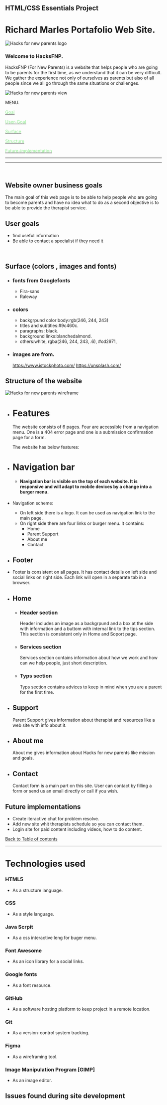 
## HTML/CSS Essentials Project
# Richard Marles Portafolio Web Site.



![Hacks for new parents logo](/assets/images/logo-1.png)



### Welcome to HacksFNP.

HacksFNP (For New Parents) is a website that helps people who are going to be parents for the first time, as we understand that it can be very difficult. We gather the experience not only of ourselves as parents but also of all people since we all go through the same situations or challenges.

![Hacks for new parents view](/assets/images/responsive.png)

MENU.



[<span style="color:lightgreen"> Goal](#website-owner-business-goals)

[<span style="color:lightgreen">User-Goal](#user-goals)


[<span style="color:lightgreen">Surface](#surface-colores--imagenes-y-fuentes)

[<span style="color:lightgreen">Structure](#structure-of-the-website----wireframe)

[<span style="color:lightgreen">Future-implementation](#future-implementations)


***
***
<br>

## Website owner business goals

 The main goal of this web page is to be able to help people who are going to become parents and have no idea what to do as a second objective is to be able to provide the therapist service.

## User goals

* find useful information
* Be able to contact a specialist if they need it

<br>


## Surface (colors , images and fonts)
  * ### fonts from Googlefonts
      * Fira-sans
      * Raleway


  * ### colors
    * backgrpund color body:rgb(246, 244, 243)
    * titles and subtitles:#9c460c.
    * paragraphs: black. 
    * background links:blanchedalmond.
    * others:white, rgba(246, 244, 243, .6), #cd2971, 
    
  * ### images are from.
       https://www.istockphoto.com/
       https://unsplash.com/

## Structure of the website

![Hacks for new parents wireframe](/assets/images/wareframe.png)

 * # Features

    The website consists of 6 pages. Four are accessible from a navigation menu.
    One is a 404 error page and one is a submission confirmation page for a form.

    The website has below features:

* # Navigation bar

    * #### Navigation bar is visible on the top of each website. It is responsive and will adapt to mobile devices by a change into a burger menu.

* Navigation scheme:

    * On left side there is a logo. It can be used as navigation link to the main page.
    * On right side there are four links or burger menu. It contains:
        * Home
        * Parent Support 
        * About me
        * Contact

*   ## Footer

* Footer is consistent on all pages. It has contact details on left side and social links on right side.
Each link will open in a separate tab in a browser.

*   ## Home

    * ### Header section

        Header includes an image as a backgrpund and a box at the side with information and a buttom with internal link to the tips
        section.
        This section is consistent only in Home and Soport page.

    * ### Services section

        Services section contains information about how we work and how can we help people, just short description.

    * ### Typs section

        Typs section contains advices to keep in mind when you are a parent for the first time.

* ## Support

     Parent Support gives information about therapist and resources like a web site with info about it.

* ## About me

    About me gives information about Hacks for new parents like mission and goals.

* ## Contact

    Contact form is a main part on this site. User can contact by filling a form or send us an email directly or call if you wish.


##  Future implementations

* Create iteractive chat for problem resolve.
* Add new site whit therapists schedule so you can contact them.
* Login site for paid content including videos, how to do content.

[Back to Table of contents](#table-of-contents)
___
# Technologies used

### HTML5
* As a structure language.

### CSS
* As a style language.

### Java Scrpit
* As a css interactive leng for buger menu.


### Font Awesome
* As an icon library for a social links.

### Google fonts
* As a font resource.

### GitHub
* As a software hosting platform to keep project in a remote location.

### Git
* As a version-control system tracking.

### Figma
* As a wireframing tool.

### Image Manipulation Program [GIMP]
* As an image editor.


## Issues found during site development 


